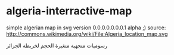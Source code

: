 algeria-interractive-map
========================



simple algerian map in svg
version 0.0.0.0.0.0.0.1 alpha ;)
source: http://commons.wikimedia.org/wiki/File:Algeria_location_map.svg




رسوميات متجهية متغيرة الحجم لخريطة الجزائر
